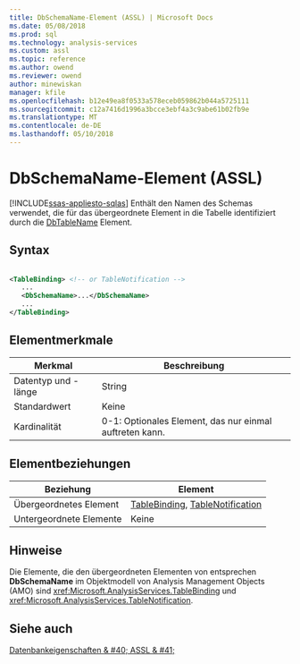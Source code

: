 ```yaml
---
title: DbSchemaName-Element (ASSL) | Microsoft Docs
ms.date: 05/08/2018
ms.prod: sql
ms.technology: analysis-services
ms.custom: assl
ms.topic: reference
ms.author: owend
ms.reviewer: owend
author: minewiskan
manager: kfile
ms.openlocfilehash: b12e49ea8f0533a578eceb059862b044a5725111
ms.sourcegitcommit: c12a7416d1996a3bcce3ebf4a3c9abe61b02fb9e
ms.translationtype: MT
ms.contentlocale: de-DE
ms.lasthandoff: 05/10/2018
---
```

# <a name="dbschemaname-element-assl"></a>DbSchemaName-Element (ASSL)
[!INCLUDE[ssas-appliesto-sqlas](../../../includes/ssas-appliesto-sqlas.md)]
  Enthält den Namen des Schemas verwendet, die für das übergeordnete Element in die Tabelle identifiziert durch die [DbTableName](../../../analysis-services/scripting/properties/dbtablename-element-assl.md) Element.  
  
## <a name="syntax"></a>Syntax  
  
```xml  
  
<TableBinding> <!-- or TableNotification -->  
   ...  
   <DbSchemaName>...</DbSchemaName>  
   ...  
</TableBinding>  
```  
  
## <a name="element-characteristics"></a>Elementmerkmale  
  
|Merkmal|Beschreibung|  
|--------------------|-----------------|  
|Datentyp und -länge|String|  
|Standardwert|Keine|  
|Kardinalität|0-1: Optionales Element, das nur einmal auftreten kann.|  
  
## <a name="element-relationships"></a>Elementbeziehungen  
  
|Beziehung|Element|  
|------------------|-------------|  
|Übergeordnetes Element|[TableBinding](../../../analysis-services/scripting/data-type/tablebinding-data-type-assl.md), [TableNotification](../../../analysis-services/scripting/objects/tablenotification-element-assl.md)|  
|Untergeordnete Elemente|Keine|  
  
## <a name="remarks"></a>Hinweise  
 Die Elemente, die den übergeordneten Elementen von entsprechen **DbSchemaName** im Objektmodell von Analysis Management Objects (AMO) sind <xref:Microsoft.AnalysisServices.TableBinding> und <xref:Microsoft.AnalysisServices.TableNotification>.  
  
## <a name="see-also"></a>Siehe auch  
 [Datenbankeigenschaften & #40; ASSL & #41;](../../../analysis-services/scripting/properties/properties-assl.md)  
  
  
